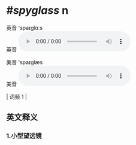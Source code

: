 # ***\#spyglass*** n
英音 'spaɪɡlɑːs  
英音
<audio src="./media/spyglass1.aac" controls="controls"></audio>

美音 'spaɪɡlæs  
美音
<audio src="./media/spyglass2.aac" controls="controls"></audio>



| 词频 1 |  

英文释义
---
### 1.**小型望远镜**  


